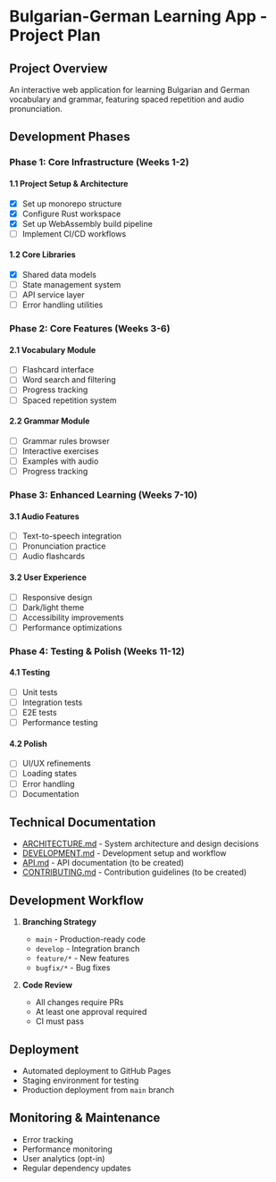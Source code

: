 # Bulgarian-German Learning App - Project Plan

## Project Overview

An interactive web application for learning Bulgarian and German vocabulary and grammar, featuring spaced repetition and audio pronunciation.

## Development Phases

### Phase 1: Core Infrastructure (Weeks 1-2)

#### 1.1 Project Setup & Architecture
- [x] Set up monorepo structure
- [x] Configure Rust workspace
- [x] Set up WebAssembly build pipeline
- [ ] Implement CI/CD workflows

#### 1.2 Core Libraries
- [x] Shared data models
- [ ] State management system
- [ ] API service layer
- [ ] Error handling utilities

### Phase 2: Core Features (Weeks 3-6)

#### 2.1 Vocabulary Module
- [ ] Flashcard interface
- [ ] Word search and filtering
- [ ] Progress tracking
- [ ] Spaced repetition system

#### 2.2 Grammar Module
- [ ] Grammar rules browser
- [ ] Interactive exercises
- [ ] Examples with audio
- [ ] Progress tracking

### Phase 3: Enhanced Learning (Weeks 7-10)

#### 3.1 Audio Features
- [ ] Text-to-speech integration
- [ ] Pronunciation practice
- [ ] Audio flashcards

#### 3.2 User Experience
- [ ] Responsive design
- [ ] Dark/light theme
- [ ] Accessibility improvements
- [ ] Performance optimizations

### Phase 4: Testing & Polish (Weeks 11-12)

#### 4.1 Testing
- [ ] Unit tests
- [ ] Integration tests
- [ ] E2E tests
- [ ] Performance testing

#### 4.2 Polish
- [ ] UI/UX refinements
- [ ] Loading states
- [ ] Error handling
- [ ] Documentation

## Technical Documentation

- [ARCHITECTURE.md](./ARCHITECTURE.md) - System architecture and design decisions
- [DEVELOPMENT.md](./DEVELOPMENT.md) - Development setup and workflow
- [API.md](./API.md) - API documentation (to be created)
- [CONTRIBUTING.md](./CONTRIBUTING.md) - Contribution guidelines (to be created)

## Development Workflow

1. **Branching Strategy**
   - `main` - Production-ready code
   - `develop` - Integration branch
   - `feature/*` - New features
   - `bugfix/*` - Bug fixes

2. **Code Review**
   - All changes require PRs
   - At least one approval required
   - CI must pass

## Deployment

- Automated deployment to GitHub Pages
- Staging environment for testing
- Production deployment from `main` branch

## Monitoring & Maintenance

- Error tracking
- Performance monitoring
- User analytics (opt-in)
- Regular dependency updates
